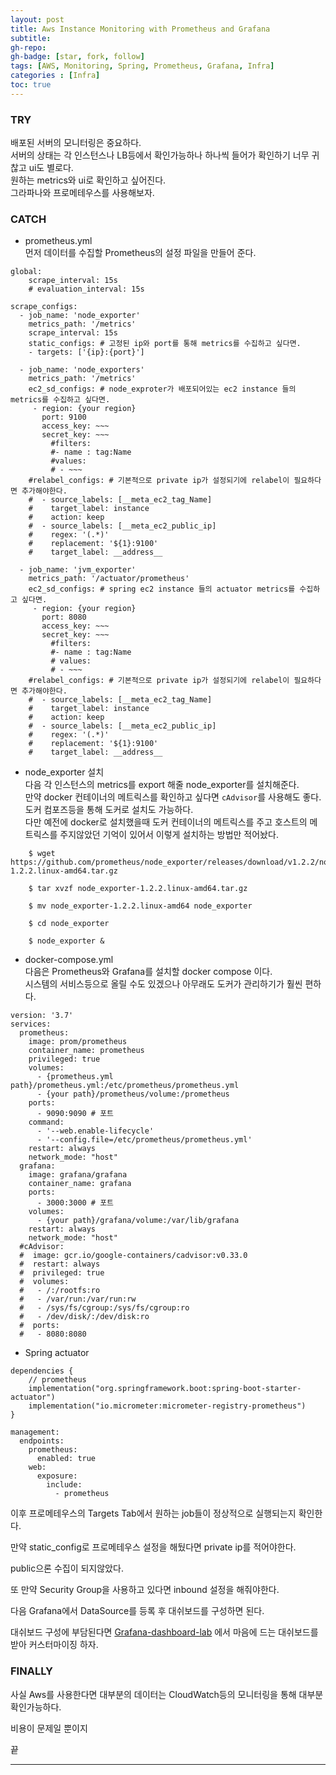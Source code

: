 ```yaml
---
layout: post 
title: Aws Instance Monitoring with Prometheus and Grafana
subtitle: 
gh-repo: 
gh-badge: [star, fork, follow]
tags: [AWS, Monitoring, Spring, Prometheus, Grafana, Infra]
categories : [Infra]
toc: true
---
```



### TRY
배포된 서버의 모니터링은 중요하다.  
서버의 상태는 각 인스턴스나 LB등에서 확인가능하나 하나씩 들어가 확인하기 너무 귀찮고 ui도 별로다.  
원하는 metrics와 ui로 확인하고 싶어진다.  
그라파나와 프로메테우스를 사용해보자.  

### CATCH

* prometheus.yml  
먼저 데이터를 수집할 Prometheus의 설정 파일을 만들어 준다.  

```
global:
    scrape_interval: 15s 
    # evaluation_interval: 15s

scrape_configs:
  - job_name: 'node_exporter'
    metrics_path: '/metrics'
    scrape_interval: 15s
    static_configs: # 고정된 ip와 port를 통해 metrics를 수집하고 싶다면.
    - targets: ['{ip}:{port}']

  - job_name: 'node_exporters'
    metrics_path: '/metrics'
    ec2_sd_configs: # node_exproter가 배포되어있는 ec2 instance 들의 metrics를 수집하고 싶다면.
     - region: {your region}
       port: 9100
       access_key: ~~~
       secret_key: ~~~
         #filters:
         #- name : tag:Name
         #values:
         # - ~~~
    #relabel_configs: # 기본적으로 private ip가 설정되기에 relabel이 필요하다면 추가해야한다.
    #  - source_labels: [__meta_ec2_tag_Name]
    #    target_label: instance
    #    action: keep
    #  - source_labels: [__meta_ec2_public_ip]
    #    regex: '(.*)'
    #    replacement: '${1}:9100'
    #    target_label: __address__
  
  - job_name: 'jvm_exporter'
    metrics_path: '/actuator/prometheus'
    ec2_sd_configs: # spring ec2 instance 들의 actuator metrics를 수집하고 싶다면.
     - region: {your region}
       port: 8080
       access_key: ~~~
       secret_key: ~~~
         #filters:
         #- name : tag:Name
         # values:
         # - ~~~
    #relabel_configs: # 기본적으로 private ip가 설정되기에 relabel이 필요하다면 추가해야한다.
    #  - source_labels: [__meta_ec2_tag_Name]
    #    target_label: instance
    #    action: keep
    #  - source_labels: [__meta_ec2_public_ip]
    #    regex: '(.*)'
    #    replacement: '${1}:9100'
    #    target_label: __address__
``` 

* node_exporter 설치  
다음 각 인스턴스의 metrics를 export 해줄 node_exporter를 설치해준다.  
만약 docker 컨테이너의 메트릭스를 확인하고 싶다면 `cAdvisor`를 사용해도 좋다.  
도커 컴포즈등을 통해 도커로 설치도 가능하다.  
다만 예전에 docker로 설치했을때 도커 컨테이너의 메트릭스를 주고 호스트의 메트릭스를 주지않았던 기억이 있어서 이렇게 설치하는 방법만 적어놨다.  

```
    $ wget https://github.com/prometheus/node_exporter/releases/download/v1.2.2/node_exporter-1.2.2.linux-amd64.tar.gz

    $ tar xvzf node_exporter-1.2.2.linux-amd64.tar.gz

    $ mv node_exporter-1.2.2.linux-amd64 node_exporter

    $ cd node_exporter

    $ node_exporter &
```  

* docker-compose.yml  
다음은 Prometheus와 Grafana를 설치할 docker compose 이다.  
시스템의 서비스등으로 올릴 수도 있겠으나 아무래도 도커가 관리하기가 훨씬 편하다.  

```
version: '3.7'
services:
  prometheus:
    image: prom/prometheus
    container_name: prometheus
    privileged: true
    volumes:
      - {prometheus.yml path}/prometheus.yml:/etc/prometheus/prometheus.yml
      - {your path}/prometheus/volume:/prometheus
    ports:
      - 9090:9090 # 포트
    command:
      - '--web.enable-lifecycle'
      - '--config.file=/etc/prometheus/prometheus.yml'
    restart: always
    network_mode: "host"
  grafana:
    image: grafana/grafana
    container_name: grafana
    ports:
      - 3000:3000 # 포트
    volumes:
      - {your path}/grafana/volume:/var/lib/grafana
    restart: always
    network_mode: "host"
  #cAdvisor:
  #  image: gcr.io/google-containers/cadvisor:v0.33.0
  #  restart: always
  #  privileged: true
  #  volumes:
  #   - /:/rootfs:ro
  #   - /var/run:/var/run:rw
  #   - /sys/fs/cgroup:/sys/fs/cgroup:ro
  #   - /dev/disk/:/dev/disk:ro
  #  ports:
  #   - 8080:8080
```  

* Spring actuator

```
dependencies {  
    // prometheus
    implementation("org.springframework.boot:spring-boot-starter-actuator")  
    implementation("io.micrometer:micrometer-registry-prometheus")  
}
```  

```
management:  
  endpoints:  
    prometheus:  
      enabled: true  
    web:  
      exposure:  
        include: 
          - prometheus
```  

이후 프로메테우스의 Targets Tab에서 원하는 job들이 정상적으로 실행되는지 확인한다.  

만약 static_config로 프로메테우스 설정을 해뒀다면 private ip를 적어야한다.  

public으론 수집이 되지않았다.  

또 만약 Security Group을 사용하고 있다면 inbound 설정을 해줘야한다.  

다음 Grafana에서 DataSource를 등록 후 대쉬보드를 구성하면 된다.  

대쉬보드 구성에 부담된다면 [Grafana-dashboard-lab](https://grafana.com/grafana/dashboards/) 에서 마음에 드는 대쉬보드를 받아 커스터마이징 하자.  

### FINALLY 

사실 Aws를 사용한다면 대부분의 데이터는 CloudWatch등의 모니터링을 통해 대부분 확인가능하다.  

비용이 문제일 뿐이지  

끝

---
